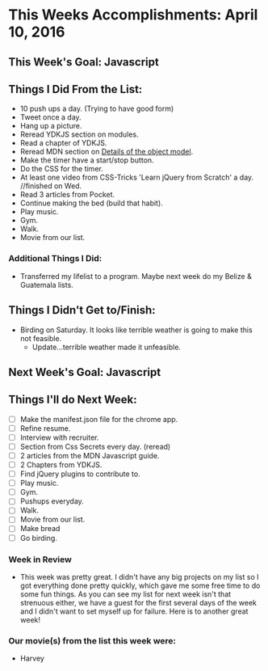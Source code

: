 # This Weeks Accomplishments: April 10, 2016

## This Week's Goal: Javascript

## Things I Did From the List:

- 10 push ups a day. (Trying to have good form)
- Tweet once a day.
- Hang up a picture.
- Reread YDKJS section on modules.
- Read a chapter of YDKJS.
- Reread MDN section on [Details of the object model](https://developer.mozilla.org/en-US/docs/Web/JavaScript/Guide/Details_of_the_Object_Model).
- Make the timer have a start/stop button.
- Do the CSS for the timer.
- At least one video from CSS-Tricks 'Learn jQuery from Scratch' a day. //finished on Wed.
- Read 3 articles from Pocket.
- Continue making the bed (build that habit).
- Play music.
- Gym.
- Walk.
- Movie from our list.

### Additional Things I Did:

- Transferred my lifelist to a program. Maybe next week do my Belize & Guatemala lists.

## Things I Didn't Get to/Finish:

- Birding on Saturday. It looks like terrible weather is going to make this not feasible.
    - Update...terrible weather made it unfeasible.

## Next Week's Goal: Javascript

## Things I'll do Next Week:

- [ ] Make the manifest.json file for the chrome app.
- [ ] Refine resume.
- [ ] Interview with recruiter. 
- [ ] Section from Css Secrets every day. (reread)
- [ ] 2 articles from the MDN Javascript guide.
- [ ] 2 Chapters from YDKJS.
- [ ] Find jQuery plugins to contribute to.
- [ ] Play music.
- [ ] Gym.
- [ ] Pushups everyday.
- [ ] Walk.
- [ ] Movie from our list.
- [ ] Make bread
- [ ] Go birding.

### Week in Review

- This week was pretty great. I didn't have any big projects on my list so I got everything done pretty quickly, which gave me some free time to do some fun things. As you can see my list for next week isn't that strenuous either, we have a guest for the first several days of the week and I didn't want to set myself up for failure. Here is to another great week!

### Our movie(s) from the list this week were: 

- Harvey